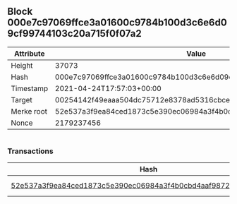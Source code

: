 ## Block 000e7c97069ffce3a01600c9784b100d3c6e6d09cf99744103c20a715f0f07a2

Attribute | Value
--- | ---
Height | 37073
Hash | 000e7c97069ffce3a01600c9784b100d3c6e6d09cf99744103c20a715f0f07a2
Timestamp | 2021-04-24T17:57:03+00:00
Target | 00254142f49eaaa504dc75712e8378ad5316cbcead634704b3734b6271167cc4
Merke root | 52e537a3f9ea84ced1873c5e390ec06984a3f4b0cbd4aaf9872a7b96e68ac1c2
Nonce | 2179237456

```

```

### Transactions

Hash | Amount
--- | ---
[52e537a3f9ea84ced1873c5e390ec06984a3f4b0cbd4aaf9872a7b96e68ac1c2](52e537a3f9ea84ced1873c5e390ec06984a3f4b0cbd4aaf9872a7b96e68ac1c2.md) | 10.00000000 SKEPTI 
